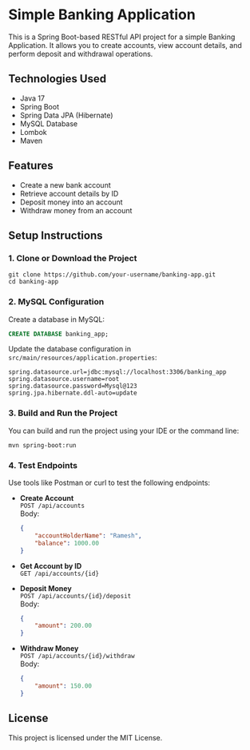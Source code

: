 # Simple Banking Application

This is a Spring Boot-based RESTful API project for a simple Banking Application. It allows you to create accounts, view account details, and perform deposit and withdrawal operations.

## Technologies Used
- Java 17
- Spring Boot
- Spring Data JPA (Hibernate)
- MySQL Database
- Lombok
- Maven

## Features
- Create a new bank account
- Retrieve account details by ID
- Deposit money into an account
- Withdraw money from an account

## Setup Instructions

### 1. Clone or Download the Project

```
git clone https://github.com/your-username/banking-app.git
cd banking-app
```

### 2. MySQL Configuration

Create a database in MySQL:

```sql
CREATE DATABASE banking_app;
```

Update the database configuration in `src/main/resources/application.properties`:

```
spring.datasource.url=jdbc:mysql://localhost:3306/banking_app
spring.datasource.username=root
spring.datasource.password=Mysql@123
spring.jpa.hibernate.ddl-auto=update
```

### 3. Build and Run the Project

You can build and run the project using your IDE or the command line:

```
mvn spring-boot:run
```

### 4. Test Endpoints

Use tools like Postman or curl to test the following endpoints:

- **Create Account**  
  `POST /api/accounts`  
  Body:
  ```json
  {
      "accountHolderName": "Ramesh",
      "balance": 1000.00
  }
  ```

- **Get Account by ID**  
  `GET /api/accounts/{id}`

- **Deposit Money**  
  `POST /api/accounts/{id}/deposit`  
  Body:
  ```json
  {
      "amount": 200.00
  }
  ```

- **Withdraw Money**  
  `POST /api/accounts/{id}/withdraw`  
  Body:
  ```json
  {
      "amount": 150.00
  }
  ```

## License

This project is licensed under the MIT License.
